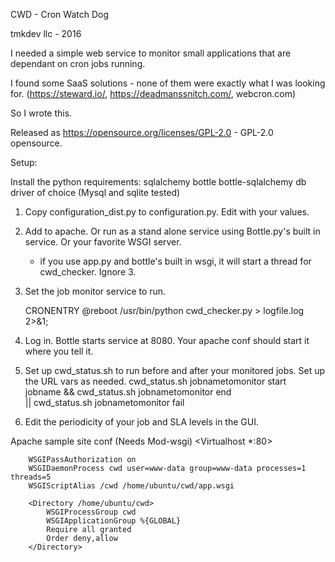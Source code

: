 CWD - Cron Watch Dog

tmkdev llc - 2016

I needed a simple web service to monitor small applications that are dependant on cron jobs running.

I found some SaaS solutions - none of them were exactly what I was looking for.
(https://steward.io/, https://deadmanssnitch.com/, webcron.com)

So I wrote this.

Released as https://opensource.org/licenses/GPL-2.0  - GPL-2.0 opensource.

Setup:

Install the python requirements:
    sqlalchemy
    bottle
    bottle-sqlalchemy
    db driver of choice (Mysql and sqlite tested)


1. Copy configuration_dist.py to configuration.py. Edit with your values.
2. Add to apache. Or run as a stand alone service using Bottle.py's built in service. Or your favorite WSGI server.
    - if you use app.py and bottle's built in wsgi, it will start a thread for cwd_checker. Ignore 3.
3. Set the job monitor service to run.

    CRONENTRY
    @reboot /usr/bin/python cwd_checker.py > logfile.log 2>&1;

3. Log in. Bottle starts service at 8080. Your apache conf should start it where you tell it.
4. Set up cwd_status.sh to run before and after your monitored jobs. Set up the URL vars as needed.
    cwd_status.sh jobnametomonitor start\
    jobname && cwd_status.sh jobnametomonitor end \
            || cwd_status.sh jobnametomonitor fail
5. Edit the periodicity of your job and SLA levels in the GUI.


Apache sample site conf (Needs Mod-wsgi)
<Virtualhost *:80>

	    WSGIPassAuthorization on
      	WSGIDaemonProcess cwd user=www-data group=www-data processes=1 threads=5
        WSGIScriptAlias /cwd /home/ubuntu/cwd/app.wsgi

    	<Directory /home/ubuntu/cwd>
        	WSGIProcessGroup cwd
        	WSGIApplicationGroup %{GLOBAL}
		    Require all granted
        	Order deny,allow
    	</Directory>

</Virtualhost>
